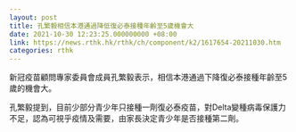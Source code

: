```yaml
---
layout: post
title: 孔繁毅相信本港通過降低復必泰接種年齡至5歲機會大
date: 2021-10-30 12:23:25.000000000 +08:00
link: https://news.rthk.hk/rthk/ch/component/k2/1617654-20211030.htm
categories: rthk
---
```


新冠疫苗顧問專家委員會成員孔繁毅表示，相信本港通過下降復必泰接種年齡至5歲的機會大。

孔繁毅提到，目前少部分青少年只接種一劑復必泰疫苗，對Delta變種病毒保護力不足，認為可視乎疫情及需要，由家長決定青少年是否接種第二劑。
